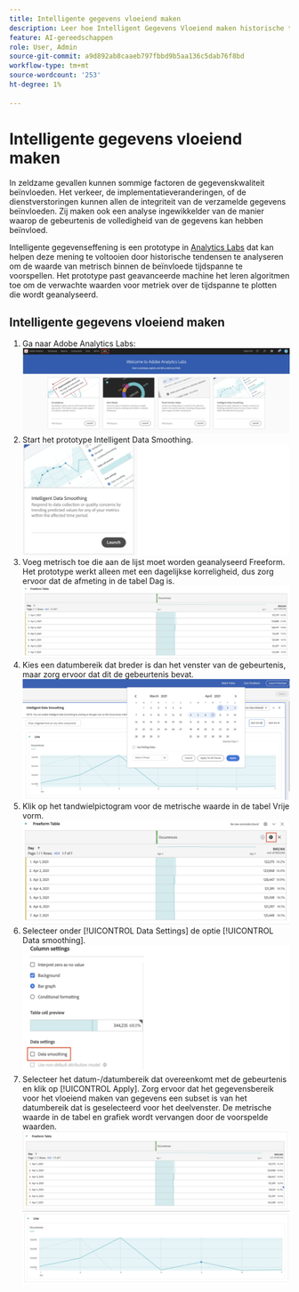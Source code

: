 ```yaml
---
title: Intelligente gegevens vloeiend maken
description: Leer hoe Intelligent Gegevens Vloeiend maken historische tendensen analyseert om de waarde van metrisch binnen een beïnvloede tijdspanne te voorspellen.
feature: AI-gereedschappen
role: User, Admin
source-git-commit: a9d892ab8caaeb797fbbd9b5aa136c5dab76f8bd
workflow-type: tm+mt
source-wordcount: '253'
ht-degree: 1%

---
```


# Intelligente gegevens vloeiend maken

In zeldzame gevallen kunnen sommige factoren de gegevenskwaliteit beïnvloeden. Het verkeer, de implementatieveranderingen, of de dienstverstoringen kunnen allen de integriteit van de verzamelde gegevens beïnvloeden. Zij maken ook een analyse ingewikkelder van de manier waarop de gebeurtenis de volledigheid van de gegevens kan hebben beïnvloed.

Intelligente gegevenseffening is een prototype in [Analytics Labs](/help/analyze/labs.md) dat kan helpen deze mening te voltooien door historische tendensen te analyseren om de waarde van metrisch binnen de beïnvloede tijdspanne te voorspellen. Het prototype past geavanceerde machine het leren algoritmen toe om de verwachte waarden voor metriek over de tijdspanne te plotten die wordt geanalyseerd.

## Intelligente gegevens vloeiend maken

1. Ga naar Adobe Analytics Labs:
   ![Labs](assets/labs.png)
1. Start het prototype Intelligent Data Smoothing.
   ![Prototype starten](assets/intelligent-ds.png)
1. Voeg metrisch toe die aan de lijst moet worden geanalyseerd Freeform. Het prototype werkt alleen met een dagelijkse korreligheid, dus zorg ervoor dat de afmeting in de tabel Dag is.
   ![Metrisch toevoegen](assets/add-metric.png)
1. Kies een datumbereik dat breder is dan het venster van de gebeurtenis, maar zorg ervoor dat dit de gebeurtenis bevat.
   ![Datumbereik](assets/date-range.png)
1. Klik op het tandwielpictogram voor de metrische waarde in de tabel Vrije vorm.
   ![Tandwiel](assets/gear-icon.png)
1. Selecteer onder [!UICONTROL Data Settings] de optie [!UICONTROL Data smoothing].
   ![Gegevens vloeiend maken](assets/column-setting.png)
1. Selecteer het datum-/datumbereik dat overeenkomt met de gebeurtenis en klik op [!UICONTROL Apply].
Zorg ervoor dat het gegevensbereik voor het vloeiend maken van gegevens een subset is van het datumbereik dat is geselecteerd voor het deelvenster. De metrische waarde in de tabel en grafiek wordt vervangen door de voorspelde waarden.
   ![Voorspelde waarden](assets/predictive-values.png)
